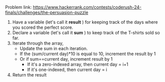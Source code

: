 Problem link: https://www.hackerrank.com/contests/coderush-24-finals/challenges/the-persuasion-puzzle

1. Have a variable (let's call it **result** ) for keeping track of the days where you scored the perfect score.
2. Declare a variable (let's call it **sum** ) to keep track of the T-shirts sold so far.
3. Iterate through the array,
    - Update the sum in each iteration. 
    - If the (sum/current day)*10 is equal to 10, increment the result by 1
    - Or if sum==current day, increment result by 1
        - If it's a zero-indexed array, then current day = i+1
        - If it's one-indexed, then current day = i
4. Return the result
